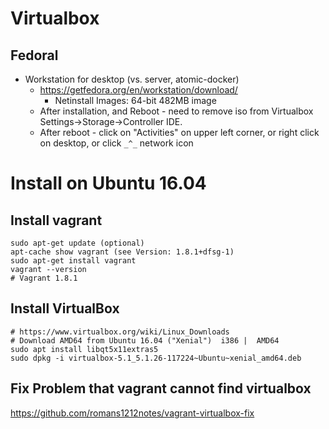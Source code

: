 # Virtualbox
## Fedoral
* Workstation for desktop (vs. server, atomic-docker)
  * https://getfedora.org/en/workstation/download/
    * Netinstall Images: 64-bit 482MB image
  * After installation, and Reboot - need to remove iso from Virtualbox Settings->Storage->Controller IDE.
  * After reboot - click on "Activities" on upper left corner, or right click on desktop, or click ```_^_``` network icon

# Install on Ubuntu 16.04
## Install vagrant
```
sudo apt-get update (optional)
apt-cache show vagrant (see Version: 1.8.1+dfsg-1)
sudo apt-get install vagrant
vagrant --version
# Vagrant 1.8.1
```
## Install VirtualBox
```
# https://www.virtualbox.org/wiki/Linux_Downloads
# Download AMD64 from Ubuntu 16.04 ("Xenial")  i386 |  AMD64
sudo apt install libqt5x11extras5
sudo dpkg -i virtualbox-5.1_5.1.26-117224~Ubuntu~xenial_amd64.deb
```
## Fix Problem that vagrant cannot find virtualbox
https://github.com/romans1212notes/vagrant-virtualbox-fix
